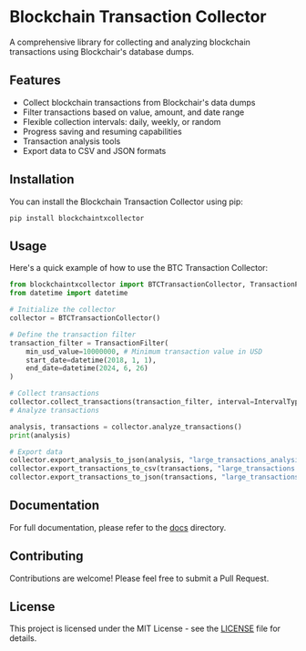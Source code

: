 # Blockchain Transaction Collector

A comprehensive library for collecting and analyzing blockchain transactions using Blockchair's database dumps.

## Features

- Collect blockchain transactions from Blockchair's data dumps
- Filter transactions based on value, amount, and date range
- Flexible collection intervals: daily, weekly, or random
- Progress saving and resuming capabilities
- Transaction analysis tools
- Export data to CSV and JSON formats

## Installation

You can install the Blockchain Transaction Collector using pip:

```
pip install blockchaintxcollector
```

## Usage

Here's a quick example of how to use the BTC Transaction Collector:

```python
from blockchaintxcollector import BTCTransactionCollector, TransactionFilter, IntervalType
from datetime import datetime

# Initialize the collector
collector = BTCTransactionCollector()

# Define the transaction filter
transaction_filter = TransactionFilter(
    min_usd_value=10000000, # Minimum transaction value in USD
    start_date=datetime(2018, 1, 1),
    end_date=datetime(2024, 6, 26)
)

# Collect transactions
collector.collect_transactions(transaction_filter, interval=IntervalType.WEEKLY)
# Analyze transactions

analysis, transactions = collector.analyze_transactions()
print(analysis)

# Export data
collector.export_analysis_to_json(analysis, "large_transactions_analysis.json")
collector.export_transactions_to_csv(transactions, "large_transactions.csv")
collector.export_transactions_to_json(transactions, "large_transactions.json")
```

## Documentation

For full documentation, please refer to the [docs](https://github.com/yamamuchiiii/blockchaintxtools/docs) directory.

## Contributing

Contributions are welcome! Please feel free to submit a Pull Request.

## License

This project is licensed under the MIT License - see the [LICENSE](LICENSE) file for details.